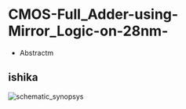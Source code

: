 # CMOS-Full_Adder-using-Mirror_Logic-on-28nm-
- Abstractm
## ishika
![schematic_synopsys](https://user-images.githubusercontent.com/100487671/156142362-b3200495-c910-420a-bad3-1d60e39cb85f.PNG)
